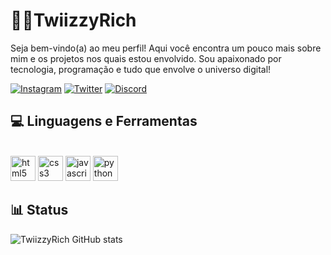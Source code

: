 # 🏊‍♂️TwiizzyRich

Seja bem-vindo(a) ao meu perfil!
Aqui você encontra um pouco mais sobre mim e os projetos nos quais estou envolvido.
Sou apaixonado por tecnologia, programação e tudo que envolve o universo digital!

[![Instagram](https://img.shields.io/badge/Instagram-E4405F?style=for-the-badge&logo=instagram&logoColor=white
)](https://instagram.com/_euurb) 
[![Twitter](https://img.shields.io/badge/Twitter-1DA1F2?style=for-the-badge&logo=twitter&logoColor=white
)](https://x.com/rb7_sx)
[![Discord](https://img.shields.io/badge/Discord-7289DA?style=for-the-badge&logo=discord&logoColor=white
)](NOLINK)

## 💻 Linguagens e Ferramentas

<div style="display: inline_block"><br>
    <img aling="center" alt="html5" height="40px" src="https://cdn.jsdelivr.net/gh/devicons/devicon@latest/icons/html5/html5-original.svg">
    <img aling="center" alt="css3" height="40px" src="https://cdn.jsdelivr.net/gh/devicons/devicon@latest/icons/css3/css3-original.svg">
    <img aling="center" alt="javascript" height="40px" src="https://cdn.jsdelivr.net/gh/devicons/devicon@latest/icons/javascript/javascript-original.svg">
    <img aling="center" alt="python" height="40px" src="https://cdn.jsdelivr.net/gh/devicons/devicon@latest/icons/python/python-original.svg">
</br></div>

## 📊 Status
![TwiizzyRich GitHub stats](https://github-readme-stats.vercel.app/api?username=TwiizzyRich&show_icons=true&theme=dracula)
